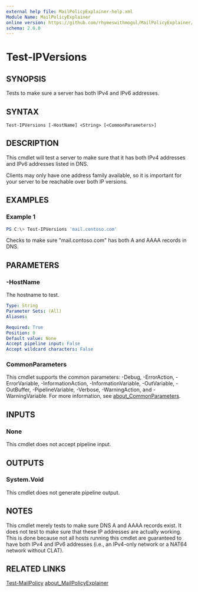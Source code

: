 ```yaml
---
external help file: MailPolicyExplainer-help.xml
Module Name: MailPolicyExplainer
online version: https://github.com/rhymeswithmogul/MailPolicyExplainer/blob/main/man/en-US/Test-IPVersions.md
schema: 2.0.0
---
```


# Test-IPVersions

## SYNOPSIS
Tests to make sure a server has both IPv4 and IPv6 addresses.

## SYNTAX

```
Test-IPVersions [-HostName] <String> [<CommonParameters>]
```

## DESCRIPTION
This cmdlet will test a server to make sure that it has both IPv4 addresses and IPv6 addresses listed in DNS.

Clients may only have one address family available, so it is important for your server to be reachable over both IP versions.

## EXAMPLES

### Example 1
```powershell
PS C:\> Test-IPVersions 'mail.contoso.com'
```

Checks to make sure "mail.contoso.com" has both A and AAAA records in DNS.

## PARAMETERS

### -HostName
The hostname to test.

```yaml
Type: String
Parameter Sets: (All)
Aliases:

Required: True
Position: 0
Default value: None
Accept pipeline input: False
Accept wildcard characters: False
```

### CommonParameters
This cmdlet supports the common parameters: -Debug, -ErrorAction, -ErrorVariable, -InformationAction, -InformationVariable, -OutVariable, -OutBuffer, -PipelineVariable, -Verbose, -WarningAction, and -WarningVariable. For more information, see [about_CommonParameters](http://go.microsoft.com/fwlink/?LinkID=113216).

## INPUTS

### None
This cmdlet does not accept pipeline input.

## OUTPUTS

### System.Void
This cmdlet does not generate pipeline output.

## NOTES
This cmdlet merely tests to make sure DNS A and AAAA records exist.  It does not test to make sure that these IP addresses are actually working.  This is done because not all hosts running this cmdlet are guaranteed to have both IPv4 and IPv6 addresses (i.e., an IPv4-only network or a NAT64 network without CLAT).

## RELATED LINKS

[Test-MailPolicy](https://github.com/rhymeswithmogul/MailPolicyExplainer/blob/main/man/en-US/Test-MailPolicy.md)
[about_MailPolicyExplainer](https://github.com/rhymeswithmogul/MailPolicyExplainer/blob/main/en-US/about_MailPolicyExplainer.help.txt)
